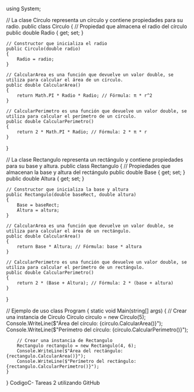 using System;

// La clase Circulo representa un círculo y contiene propiedades para su radio.
public class Circulo
{
    // Propiedad que almacena el radio del círculo
    public double Radio { get; set; }

    // Constructor que inicializa el radio
    public Circulo(double radio)
    {
        Radio = radio;
    }

    // CalcularArea es una función que devuelve un valor double, se utiliza para calcular el área de un círculo.
    public double CalcularArea()
    {
        return Math.PI * Radio * Radio; // Fórmula: π * r^2
    }

    // CalcularPerimetro es una función que devuelve un valor double, se utiliza para calcular el perímetro de un círculo.
    public double CalcularPerimetro()
    {
        return 2 * Math.PI * Radio; // Fórmula: 2 * π * r
    }
}

// La clase Rectangulo representa un rectángulo y contiene propiedades para su base y altura.
public class Rectangulo
{
    // Propiedades que almacenan la base y altura del rectángulo
    public double Base { get; set; }
    public double Altura { get; set; }

    // Constructor que inicializa la base y altura
    public Rectangulo(double baseRect, double altura)
    {
        Base = baseRect;
        Altura = altura;
    }

    // CalcularArea es una función que devuelve un valor double, se utiliza para calcular el área de un rectángulo.
    public double CalcularArea()
    {
        return Base * Altura; // Fórmula: base * altura
    }

    // CalcularPerimetro es una función que devuelve un valor double, se utiliza para calcular el perímetro de un rectángulo.
    public double CalcularPerimetro()
    {
        return 2 * (Base + Altura); // Fórmula: 2 * (base + altura)
    }
}

// Ejemplo de uso
class Program
{
    static void Main(string[] args)
    {
        // Crear una instancia de Circulo
        Circulo circulo = new Circulo(5);
        Console.WriteLine($"Área del círculo: {circulo.CalcularArea()}");
        Console.WriteLine($"Perímetro del círculo: {circulo.CalcularPerimetro()}");

        // Crear una instancia de Rectangulo
        Rectangulo rectangulo = new Rectangulo(4, 6);
        Console.WriteLine($"Área del rectángulo: {rectangulo.CalcularArea()}");
        Console.WriteLine($"Perímetro del rectángulo: {rectangulo.CalcularPerimetro()}");
    }
}
 CodigoC-
Tareas 2 utilizando GitHub
